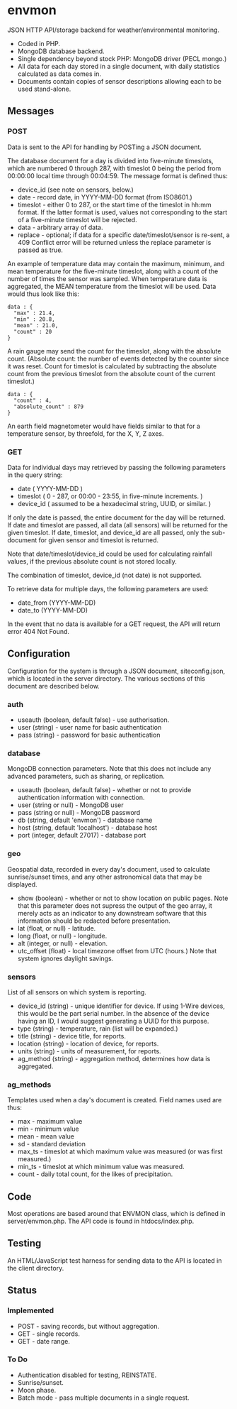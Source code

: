 envmon
======

JSON HTTP API/storage backend for weather/environmental monitoring.

* Coded in PHP.
* MongoDB database backend.
* Single dependency beyond stock PHP: MongoDB driver (PECL mongo.)
* All data for each day stored in a single document, with daily statistics calculated as data comes in.
* Documents contain copies of sensor descriptions allowing each to be used stand-alone.

## Messages ##

### POST ###

Data is sent to the API for handling by POSTing a JSON document.

The database document for a day is divided into five-minute timeslots, which are numbered 0 through 287, with timeslot 0 being the period from 00:00:00 local time through 00:04:59. The message format is defined thus:

* device_id (see note on sensors, below.)
* date - record date, in YYYY-MM-DD format (from ISO8601.)
* timeslot - either 0 to 287, or the start time of the timeslot in hh:mm format. If the latter format is used, values not corresponding to the start of a five-minute timeslot will be rejected.
* data - arbitrary array of data. 
* replace - optional; if data for a specific date/timeslot/sensor is re-sent, a 409 Conflict error will be returned unless the replace parameter is passed as true.

An example of temperature data may contain the maximum, minimum, and mean temperature for the five-minute timeslot, along with a count of the number of times the sensor was sampled. When temperature data is aggregated, the MEAN temperature from the timeslot will be used. Data would thus look like this:

```
data : {
  "max" : 21.4,
  "min" : 20.8,
  "mean" : 21.0,
  "count" : 20
}
```

A rain gauge may send the count for the timeslot, along with the absolute count. (Absolute count: the number of events detected by the counter since it was reset. Count for timeslot is calculated by subtracting the absolute count from the previous timeslot from the absolute count of the current timeslot.)

```
data : {
  "count" : 4,
  "absolute_count" : 879
}
```

An earth field magnetometer would have fields similar to that for a temperature sensor, by threefold, for the X, Y, Z axes.

### GET ###

Data for individual days may retrieved by passing the following parameters in the query string:

* date ( YYYY-MM-DD )
* timeslot ( 0 - 287, or 00:00 - 23:55, in five-minute increments. )
* device_id ( assumed to be a hexadecimal string, UUID, or similar. )

If only the date is passed, the entire document for the day will be returned. If date and timeslot are passed, all data (all sensors) will be returned for the given timeslot. If date, timeslot, and device_id are all passed, only the sub-document for given sensor and timeslot is returned.

Note that date/timeslot/device_id could be used for calculating rainfall values, if the previous absolute count is not stored locally.

The combination of timeslot, device_id (not date) is not supported.

To retrieve data for multiple days, the following parameters are used:

* date_from (YYYY-MM-DD)
* date_to (YYYY-MM-DD)

In the event that no data is available for a GET request, the API will return error 404 Not Found.


## Configuration ##

Configuration for the system is through a JSON document, siteconfig.json, which is located in the server directory. The various sections of this document are described below.

### auth ###

* useauth (boolean, default false) - use authorisation.
* user (string) - user name for basic authentication
* pass (string) - password for basic authentication

### database ###

MongoDB connection parameters. Note that this does not include any advanced parameters, such as sharing, or replication.

* useauth (boolean, default false) - whether or not to provide authentication information with connection.
* user (string or null) - MongoDB user
* pass (string or null) - MongoDB password
* db (string, default 'envmon') - database name
* host (string, default 'localhost') - database host
* port (integer, default 27017) - database port

### geo ###

Geospatial data, recorded in every day's document, used to calculate sunrise/sunset times, and any other astronomical data that may be displayed.

* show (boolean) - whether or not to show location on public pages. Note that this parameter does not supress the output of the geo array, it merely acts as an indicator to any downstream software that this information should be redacted before presentation.
* lat (float, or null) - latitude.
* long (float, or null) - longitude.
* alt (integer, or null) - elevation.
* utc_offset (float) - local timezone offset from UTC (hours.) Note that system ignores daylight savings.

### sensors ###

List of all sensors on which system is reporting.

* device_id (string) - unique identifier for device. If using 1-Wire devices, this would be the part serial number. In the absence of the device having an ID, I would suggest generating a UUID for this purpose.
* type (string) - temperature, rain (list will be expanded.)
* title (string) - device title, for reports.
* location (string) - location of device, for reports.
* units (string) - units of measurement, for reports.
* ag_method (string) - aggregation method, determines how data is aggregated.

### ag_methods ###

Templates used when a day's document is created. Field names used are thus:

* max - maximum value
* min - minimum value
* mean - mean value
* sd - standard deviation
* max_ts - timeslot at which maximum value was measured (or was first measured.)
* min_ts - timeslot at which minimum value was measured.
* count - daily total count, for the likes of precipitation.

## Code ##

Most operations are based around that ENVMON class, which is defined in server/envmon.php.  The API code is found in htdocs/index.php.

## Testing ##

An HTML/JavaScript test harness for sending data to the API is located in the client directory.

## Status ##

### Implemented ###

* POST - saving records, but without aggregation.
* GET - single records.
* GET - date range.

### To Do ###

* Authentication disabled for testing, REINSTATE.
* Sunrise/sunset.
* Moon phase.
* Batch mode - pass multiple documents in a single request.



